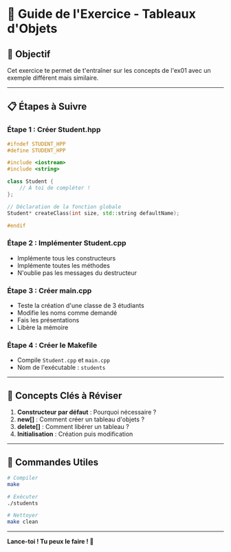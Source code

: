 # 🎯 Guide de l'Exercice - Tableaux d'Objets

## 🎯 **Objectif**
Cet exercice te permet de t'entraîner sur les concepts de l'ex01 avec un exemple différent mais similaire.

---

## 📋 **Étapes à Suivre**

### **Étape 1 : Créer Student.hpp**
```cpp
#ifndef STUDENT_HPP
#define STUDENT_HPP

#include <iostream>
#include <string>

class Student {
    // À toi de compléter !
};

// Déclaration de la fonction globale
Student* createClass(int size, std::string defaultName);

#endif
```

### **Étape 2 : Implémenter Student.cpp**
- Implémente tous les constructeurs
- Implémente toutes les méthodes
- N'oublie pas les messages du destructeur

### **Étape 3 : Créer main.cpp**
- Teste la création d'une classe de 3 étudiants
- Modifie les noms comme demandé
- Fais les présentations
- Libère la mémoire

### **Étape 4 : Créer le Makefile**
- Compile `Student.cpp` et `main.cpp`
- Nom de l'exécutable : `students`

---

## 🎯 **Concepts Clés à Réviser**

1. **Constructeur par défaut** : Pourquoi nécessaire ?
2. **new[]** : Comment créer un tableau d'objets ?
3. **delete[]** : Comment libérer un tableau ?
4. **Initialisation** : Création puis modification

---

## 🚀 **Commandes Utiles**

```bash
# Compiler
make

# Exécuter
./students

# Nettoyer
make clean
```

---

**Lance-toi ! Tu peux le faire ! 💪** 